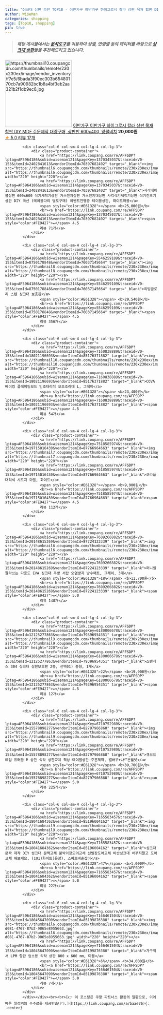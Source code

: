 ```yaml
---
title: "싱크대 상판 추천 TOP10 - 이반가구 이반가구 하이그로시 칼라 상판 목재 합판 DIY MDF 주문제작 대량구매, 상판만 600x400, 망펄비치"
author: WiseMan
categories: shopping
tags: [Top10, shopping]
pin: true
---
```


> ##### 해당 게시물에서는 [**분석도구**](https://itemscout.io/)를 이용하여 **성별**, **연령별** 등의 데이터를 바탕으로 [**싱크대 상판**](https://link.coupang.com/a/baae76)들을 추천해드리고 있습니다.
<div class="container"><div class="row">
            <div class="col-6 col-sm-4 col-lg-4 col-lg-3">
                <div class="product-container">
                    <a href="https://link.coupang.com/re/AFFSDP?lptag=AF5964186&subid=wiseman1214&pageKey=7551340067&traceid=V0-153&itemId=19873557206&vendorItemId=86974214160" target="_blank"><img src="https://thumbnail10.coupangcdn.com/thumbnails/remote/230x230ex/image/vendor_inventory/f7e5/6bada3f90ec303b65480170cb7a90982bc1b8a4bf3eb2aa321b2f1db9ec6.jpg" alt="https://thumbnail10.coupangcdn.com/thumbnails/remote/230x230ex/image/vendor_inventory/f7e5/6bada3f90ec303b65480170cb7a90982bc1b8a4bf3eb2aa321b2f1db9ec6.jpg" width="220" height="220"></a>
                    <a href="https://link.coupang.com/re/AFFSDP?lptag=AF5964186&subid=wiseman1214&pageKey=7551340067&traceid=V0-153&itemId=19873557206&vendorItemId=86974214160" target="_blank">이반가구 이반가구 하이그로시 칼라 상판 목재 합판 DIY MDF 주문제작 대량구매, 상판만 600x400, 망펄비치</a>
                    <span style="color:#E61328"></span> <b>20,000원</b>
                    <br><a href="https://link.coupang.com/re/AFFSDP?lptag=AF5964186&subid=wiseman1214&pageKey=7551340067&traceid=V0-153&itemId=19873557206&vendorItemId=86974214160" target="_blank"><span style="color:#FE9427">★</span> 5.0
                    리뷰 17개</a>
                </div>
            </div>
            
            <div class="col-6 col-sm-4 col-lg-4 col-lg-3">
                <div class="product-container">
                    <a href="https://link.coupang.com/re/AFFSDP?lptag=AF5964186&subid=wiseman1214&pageKey=1370345037&traceid=V0-153&itemId=2402841613&vendorItemId=70397682402" target="_blank"><img src="https://thumbnail6.coupangcdn.com/thumbnails/remote/230x230ex/image/vendor_inventory/cfeb/9bf8e73001e23dbfcf632d393e2c577e2686edb961af7d098591c1d3e560.png" alt="https://thumbnail6.coupangcdn.com/thumbnails/remote/230x230ex/image/vendor_inventory/cfeb/9bf8e73001e23dbfcf632d393e2c577e2686edb961af7d098591c1d3e560.png" width="220" height="220"></a>
                    <a href="https://link.coupang.com/re/AFFSDP?lptag=AF5964186&subid=wiseman1214&pageKey=1370345037&traceid=V0-153&itemId=2402841613&vendorItemId=70397682402" target="_blank">사각테이블상판 600x600 식기세척기상판 가스렌지상판 가스렌지대상판 사각식기세척기상판 식기건조기상판 DIY 국산 (테이블다리 별도구매) 이벤트진행중 테이블상판, 화이트마블</a>
                    <span style="color:#E61328"></span> <b>25,000원</b>
                    <br><a href="https://link.coupang.com/re/AFFSDP?lptag=AF5964186&subid=wiseman1214&pageKey=1370345037&traceid=V0-153&itemId=2402841613&vendorItemId=70397682402" target="_blank"><span style="color:#FE9427">★</span> 4.5
                    리뷰 71개</a>
                </div>
            </div>
            
            <div class="col-6 col-sm-4 col-lg-4 col-lg-3">
                <div class="product-container">
                    <a href="https://link.coupang.com/re/AFFSDP?lptag=AF5964186&subid=wiseman1214&pageKey=5546259109&traceid=V0-153&itemId=8750178848&vendorItemId=76037145664" target="_blank"><img src="https://thumbnail8.coupangcdn.com/thumbnails/remote/230x230ex/image/rs_quotation_api/glhyy0lx/3e7ae4c41db344cbba09e113659603da.jpg" alt="https://thumbnail8.coupangcdn.com/thumbnails/remote/230x230ex/image/rs_quotation_api/glhyy0lx/3e7ae4c41db344cbba09e113659603da.jpg" width="220" height="220"></a>
                    <a href="https://link.coupang.com/re/AFFSDP?lptag=AF5964186&subid=wiseman1214&pageKey=5546259109&traceid=V0-153&itemId=8750178848&vendorItemId=76037145664" target="_blank">리빙글로리 스텐 싱크대 보호판</a>
                    <span style="color:#E61328"></span> <b>29,540원</b>
                    <br><a href="https://link.coupang.com/re/AFFSDP?lptag=AF5964186&subid=wiseman1214&pageKey=5546259109&traceid=V0-153&itemId=8750178848&vendorItemId=76037145664" target="_blank"><span style="color:#FE9427">★</span> 4.5
                    리뷰 356개</a>
                </div>
            </div>
            
            <div class="col-6 col-sm-4 col-lg-4 col-lg-3">
                <div class="product-container">
                    <a href="https://link.coupang.com/re/AFFSDP?lptag=AF5964186&subid=wiseman1214&pageKey=7160838889&traceid=V0-153&itemId=18021196693&vendorItemId=85176371882" target="_blank"><img src="https://thumbnail10.coupangcdn.com/thumbnails/remote/230x230ex/image/vendor_inventory/524c/acdb4a81729bbf0e8b604a27b0f80c4623691ce9286f2e60ffdab3b87e66.jpg" alt="https://thumbnail10.coupangcdn.com/thumbnails/remote/230x230ex/image/vendor_inventory/524c/acdb4a81729bbf0e8b604a27b0f80c4623691ce9286f2e60ffdab3b87e66.jpg" width="220" height="220"></a>
                    <a href="https://link.coupang.com/re/AFFSDP?lptag=AF5964186&subid=wiseman1214&pageKey=7160838889&traceid=V0-153&itemId=18021196693&vendorItemId=85176371882" target="_blank">COVA 베이킹 플레이팅보드 인조대리석 보조조리대 L, 그레이</a>
                    <span style="color:#E61328"></span> <b>23,400원</b>
                    <br><a href="https://link.coupang.com/re/AFFSDP?lptag=AF5964186&subid=wiseman1214&pageKey=7160838889&traceid=V0-153&itemId=18021196693&vendorItemId=85176371882" target="_blank"><span style="color:#FE9427">★</span> 4.5
                    리뷰 54개</a>
                </div>
            </div>
            
            <div class="col-6 col-sm-4 col-lg-4 col-lg-3">
                <div class="product-container">
                    <a href="https://link.coupang.com/re/AFFSDP?lptag=AF5964186&subid=wiseman1214&pageKey=7518585974&traceid=V0-153&itemId=19715016430&vendorItemId=87766964663" target="_blank"><img src="https://thumbnail7.coupangcdn.com/thumbnails/remote/230x230ex/image/rs_quotation_api/b9rqkigl/8696893496a34e3db736f2b33dd60def.jpg" alt="https://thumbnail7.coupangcdn.com/thumbnails/remote/230x230ex/image/rs_quotation_api/b9rqkigl/8696893496a34e3db736f2b33dd60def.jpg" width="220" height="220"></a>
                    <a href="https://link.coupang.com/re/AFFSDP?lptag=AF5964186&subid=wiseman1214&pageKey=7518585974&traceid=V0-153&itemId=19715016430&vendorItemId=87766964663" target="_blank">오라플 대리석 시트지 마블, 화이트</a>
                    <span style="color:#E61328"></span> <b>9,900원</b>
                    <br><a href="https://link.coupang.com/re/AFFSDP?lptag=AF5964186&subid=wiseman1214&pageKey=7518585974&traceid=V0-153&itemId=19715016430&vendorItemId=87766964663" target="_blank"><span style="color:#FE9427">★</span> 4.5
                    리뷰 112개</a>
                </div>
            </div>
            
            <div class="col-6 col-sm-4 col-lg-4 col-lg-3">
                <div class="product-container">
                    <a href="https://link.coupang.com/re/AFFSDP?lptag=AF5964186&subid=wiseman1214&pageKey=7609266882&traceid=V0-153&itemId=20148615269&vendorItemId=87224123339" target="_blank"><img src="https://thumbnail6.coupangcdn.com/thumbnails/remote/230x230ex/image/vendor_inventory/bb02/61694fed61036c549b3cda4c1dd4c8afc7d9f052b037e5746d0312bab9b6.jpg" alt="https://thumbnail6.coupangcdn.com/thumbnails/remote/230x230ex/image/vendor_inventory/bb02/61694fed61036c549b3cda4c1dd4c8afc7d9f052b037e5746d0312bab9b6.jpg" width="220" height="220"></a>
                    <a href="https://link.coupang.com/re/AFFSDP?lptag=AF5964186&subid=wiseman1214&pageKey=7609266882&traceid=V0-153&itemId=20148615269&vendorItemId=87224123339" target="_blank">퍼니벨 잘라쓰는 다용도 EVA 싱크대 주방 서랍 오염방지 방수매트, 그레이, 3개</a>
                    <span style="color:#E61328">18%</span> <b>11,700원</b>
                    <br><a href="https://link.coupang.com/re/AFFSDP?lptag=AF5964186&subid=wiseman1214&pageKey=7609266882&traceid=V0-153&itemId=20148615269&vendorItemId=87224123339" target="_blank"><span style="color:#FE9427">★</span> 5.0
                    리뷰 140개</a>
                </div>
            </div>
            
            <div class="col-6 col-sm-4 col-lg-4 col-lg-3">
                <div class="product-container">
                    <a href="https://link.coupang.com/re/AFFSDP?lptag=AF5964186&subid=wiseman1214&pageKey=6180006678&traceid=V0-153&itemId=12125277863&vendorItemId=79396954351" target="_blank"><img src="https://thumbnail9.coupangcdn.com/thumbnails/remote/230x230ex/image/vendor_inventory/c472/32b91c07771592016289fc662b73a1fb012dc0bc42a09464c25988672c70.jpg" alt="https://thumbnail9.coupangcdn.com/thumbnails/remote/230x230ex/image/vendor_inventory/c472/32b91c07771592016289fc662b73a1fb012dc0bc42a09464c25988672c70.jpg" width="220" height="220"></a>
                    <a href="https://link.coupang.com/re/AFFSDP?lptag=AF5964186&subid=wiseman1214&pageKey=6180006678&traceid=V0-153&itemId=12125277863&vendorItemId=79396954351" target="_blank">스텐레스 304 싱크대 상판보호판 2종, 선택01) 중형, 1개</a>
                    <span style="color:#E61328">22%</span> <b>19,900원</b>
                    <br><a href="https://link.coupang.com/re/AFFSDP?lptag=AF5964186&subid=wiseman1214&pageKey=6180006678&traceid=V0-153&itemId=12125277863&vendorItemId=79396954351" target="_blank"><span style="color:#FE9427">★</span> 4.5
                    리뷰 12개</a>
                </div>
            </div>
            
            <div class="col-6 col-sm-4 col-lg-4 col-lg-3">
                <div class="product-container">
                    <a href="https://link.coupang.com/re/AFFSDP?lptag=AF5964186&subid=wiseman1214&pageKey=6710752980&traceid=V0-153&itemId=15578898277&vendorItemId=82797966860" target="_blank"><img src="https://thumbnail9.coupangcdn.com/thumbnails/remote/230x230ex/image/vendor_inventory/d0b3/8aaf226a02566aabe4a5ab89aa7683883771030ac85e2306ff98c75c6476.jpg" alt="https://thumbnail9.coupangcdn.com/thumbnails/remote/230x230ex/image/vendor_inventory/d0b3/8aaf226a02566aabe4a5ab89aa7683883771030ac85e2306ff98c75c6476.jpg" width="220" height="220"></a>
                    <a href="https://link.coupang.com/re/AFFSDP?lptag=AF5964186&subid=wiseman1214&pageKey=6710752980&traceid=V0-153&itemId=15578898277&vendorItemId=82797966860" target="_blank">큐브프레임 듀러블 M 상판 식탁 상판교체 책상 테이블상판 주문제작, 멀바우+나르본월넛</a>
                    <span style="color:#E61328"></span> <b>39,700원</b>
                    <br><a href="https://link.coupang.com/re/AFFSDP?lptag=AF5964186&subid=wiseman1214&pageKey=6710752980&traceid=V0-153&itemId=15578898277&vendorItemId=82797966860" target="_blank"><span style="color:#FE9427">★</span> 5.0
                    리뷰 225개</a>
                </div>
            </div>
            
            <div class="col-6 col-sm-4 col-lg-4 col-lg-3">
                <div class="product-container">
                    <a href="https://link.coupang.com/re/AFFSDP?lptag=AF5964186&subid=wiseman1214&pageKey=7165583457&traceid=V0-153&itemId=18041684362&vendorItemId=85196004162" target="_blank"><img src="https://thumbnail9.coupangcdn.com/thumbnails/remote/230x230ex/image/vendor_inventory/fb97/99f691ad80620fe91fce44c4954f5a25583d7d26b4c2d292e4fd7ce810c0.jpg" alt="https://thumbnail9.coupangcdn.com/thumbnails/remote/230x230ex/image/vendor_inventory/fb97/99f691ad80620fe91fce44c4954f5a25583d7d26b4c2d292e4fd7ce810c0.jpg" width="220" height="220"></a>
                    <a href="https://link.coupang.com/re/AFFSDP?lptag=AF5964186&subid=wiseman1214&pageKey=7165583457&traceid=V0-153&itemId=18041684362&vendorItemId=85196004162" target="_blank">싱크대 문짝 제작 DIY 씽크대 문짝교체 붙박이장도어교체 신발장도어교체 비싼싱크대 바꾸지말고 도어교체 해보세요, (101)화이트(유광), 스마트바손잡이</a>
                    <span style="color:#E61328">47%</span> <b>1,000원</b>
                    <br><a href="https://link.coupang.com/re/AFFSDP?lptag=AF5964186&subid=wiseman1214&pageKey=7165583457&traceid=V0-153&itemId=18041684362&vendorItemId=85196004162" target="_blank"><span style="color:#FE9427">★</span> 5.0
                    리뷰 22개</a>
                </div>
            </div>
            
            <div class="col-6 col-sm-4 col-lg-4 col-lg-3">
                <div class="product-container">
                    <a href="https://link.coupang.com/re/AFFSDP?lptag=AF5964186&subid=wiseman1214&pageKey=7166461504&traceid=V0-153&itemId=18045647090&vendorItemId=85199876380" target="_blank"><img src="https://thumbnail6.coupangcdn.com/thumbnails/remote/230x230ex/image/retail/images/2023/02/22/14/5/5993c54b-d081-4767-87b2-9065e8955663.jpg" alt="https://thumbnail6.coupangcdn.com/thumbnails/remote/230x230ex/image/retail/images/2023/02/22/14/5/5993c54b-d081-4767-87b2-9065e8955663.jpg" width="220" height="220"></a>
                    <a href="https://link.coupang.com/re/AFFSDP?lptag=AF5964186&subid=wiseman1214&pageKey=7166461504&traceid=V0-153&itemId=18045647090&vendorItemId=85199876380" target="_blank">가구백서 LPM 합판 업소용 식탁 상판 800 x 600 mm, 마블</a>
                    <span style="color:#E61328">6%</span> <b>34,000원</b>
                    <br><a href="https://link.coupang.com/re/AFFSDP?lptag=AF5964186&subid=wiseman1214&pageKey=7166461504&traceid=V0-153&itemId=18045647090&vendorItemId=85199876380" target="_blank"><span style="color:#FE9427">★</span> 5.0
                    리뷰 7개</a>
                </div>
            </div>
            </div></div><br><br>[👉 이 포스팅은 쿠팡 파트너스 활동의 일환으로, 이에 따른 일정액의 수수료를 제공받습니다.](https://link.coupang.com/a/baae76){: .center}